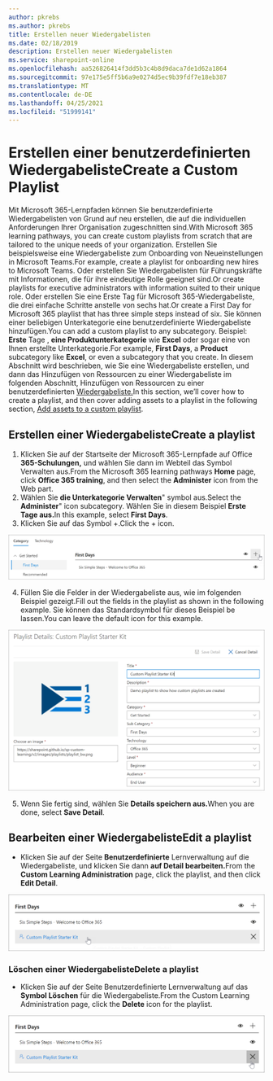 ```yaml
---
author: pkrebs
ms.author: pkrebs
title: Erstellen neuer Wiedergabelisten
ms.date: 02/18/2019
description: Erstellen neuer Wiedergabelisten
ms.service: sharepoint-online
ms.openlocfilehash: aa526826414f3dd5b3c4b8d9daca7de1d62a1864
ms.sourcegitcommit: 97e175e5ff5b6a9e0274d5ec9b39fdf7e18eb387
ms.translationtype: MT
ms.contentlocale: de-DE
ms.lasthandoff: 04/25/2021
ms.locfileid: "51999141"
---
```

# <a name="create-a-custom-playlist"></a><span data-ttu-id="e7d82-103">Erstellen einer benutzerdefinierten Wiedergabeliste</span><span class="sxs-lookup"><span data-stu-id="e7d82-103">Create a Custom Playlist</span></span>

<span data-ttu-id="e7d82-104">Mit Microsoft 365-Lernpfaden können Sie benutzerdefinierte Wiedergabelisten von Grund auf neu erstellen, die auf die individuellen Anforderungen Ihrer Organisation zugeschnitten sind.</span><span class="sxs-lookup"><span data-stu-id="e7d82-104">With Microsoft 365 learning pathways, you can create custom playlists from scratch that are tailored to the unique needs of your organization.</span></span> <span data-ttu-id="e7d82-105">Erstellen Sie beispielsweise eine Wiedergabeliste zum Onboarding von Neueinstellungen in Microsoft Teams.</span><span class="sxs-lookup"><span data-stu-id="e7d82-105">For example, create a playlist for onboarding new hires to Microsoft Teams.</span></span> <span data-ttu-id="e7d82-106">Oder erstellen Sie Wiedergabelisten für Führungskräfte mit Informationen, die für ihre eindeutige Rolle geeignet sind.</span><span class="sxs-lookup"><span data-stu-id="e7d82-106">Or create playlists for executive administrators with information suited to their unique role.</span></span> <span data-ttu-id="e7d82-107">Oder erstellen Sie eine Erste Tag für Microsoft 365-Wiedergabeliste, die drei einfache Schritte anstelle von sechs hat.</span><span class="sxs-lookup"><span data-stu-id="e7d82-107">Or create a First Day for Microsoft 365 playlist that has three simple steps instead of six.</span></span> <span data-ttu-id="e7d82-108">Sie können einer beliebigen Unterkategorie eine benutzerdefinierte Wiedergabeliste hinzufügen.</span><span class="sxs-lookup"><span data-stu-id="e7d82-108">You can add a custom playlist to any subcategory.</span></span> <span data-ttu-id="e7d82-109">Beispiel: **Erste** Tage , **eine Produktunterkategorie** wie **Excel** oder sogar eine von Ihnen erstellte Unterkategorie.</span><span class="sxs-lookup"><span data-stu-id="e7d82-109">For example, **First Days**, a **Product** subcategory like **Excel**, or even a subcategory that you create.</span></span> <span data-ttu-id="e7d82-110">In diesem Abschnitt wird beschrieben, wie Sie eine Wiedergabeliste erstellen, und dann das Hinzufügen von Ressourcen zu einer Wiedergabeliste im folgenden Abschnitt, Hinzufügen von Ressourcen zu einer benutzerdefinierten [Wiedergabeliste.](custom_addassets.md)</span><span class="sxs-lookup"><span data-stu-id="e7d82-110">In this section, we’ll cover how to create a playlist, and then cover adding assets to a playlist in the following section, [Add assets to a custom playlist](custom_addassets.md).</span></span>

## <a name="create-a-playlist"></a><span data-ttu-id="e7d82-111">Erstellen einer Wiedergabeliste</span><span class="sxs-lookup"><span data-stu-id="e7d82-111">Create a playlist</span></span> 

1. <span data-ttu-id="e7d82-112">Klicken Sie auf der Startseite  der Microsoft 365-Lernpfade auf Office  **365-Schulungen,** und wählen Sie dann im Webteil das Symbol Verwalten aus.</span><span class="sxs-lookup"><span data-stu-id="e7d82-112">From the Microsoft 365 learning pathways **Home** page, click **Office 365 training**, and then select the **Administer** icon from the Web part.</span></span> 
2. <span data-ttu-id="e7d82-113">Wählen Sie **die Unterkategorie Verwalten**" symbol aus.</span><span class="sxs-lookup"><span data-stu-id="e7d82-113">Select the **Administer**" icon  subcategory.</span></span> <span data-ttu-id="e7d82-114">Wählen Sie in diesem Beispiel **Erste Tage aus.**</span><span class="sxs-lookup"><span data-stu-id="e7d82-114">In this example, select **First Days**.</span></span>  
3. <span data-ttu-id="e7d82-115">Klicken Sie auf das Symbol +.</span><span class="sxs-lookup"><span data-stu-id="e7d82-115">Click the + icon.</span></span>  

![cg-newplaylistbtn.png](media/cg-newplaylistbtn.png)

4.  <span data-ttu-id="e7d82-117">Füllen Sie die Felder in der Wiedergabeliste aus, wie im folgenden Beispiel gezeigt.</span><span class="sxs-lookup"><span data-stu-id="e7d82-117">Fill out the fields in the playlist as shown in the following example.</span></span> <span data-ttu-id="e7d82-118">Sie können das Standardsymbol für dieses Beispiel be lassen.</span><span class="sxs-lookup"><span data-stu-id="e7d82-118">You can leave the default icon for this example.</span></span> 

![cg-newplaylistdetails.png](media/cg-newplaylistdetails.png)

5.  <span data-ttu-id="e7d82-120">Wenn Sie fertig sind, wählen Sie **Details speichern aus.**</span><span class="sxs-lookup"><span data-stu-id="e7d82-120">When you are done, select **Save Detail**.</span></span> 

## <a name="edit-a-playlist"></a><span data-ttu-id="e7d82-121">Bearbeiten einer Wiedergabeliste</span><span class="sxs-lookup"><span data-stu-id="e7d82-121">Edit a playlist</span></span>

- <span data-ttu-id="e7d82-122">Klicken Sie auf der Seite **Benutzerdefinierte** Lernverwaltung auf die Wiedergabeliste, und klicken Sie dann **auf Detail bearbeiten.**</span><span class="sxs-lookup"><span data-stu-id="e7d82-122">From the **Custom Learning Administration** page, click the playlist, and then click **Edit Detail**.</span></span>  

![cg-editplaylist.png](media/cg-editplaylist.png)

### <a name="delete-a-playlist"></a><span data-ttu-id="e7d82-124">Löschen einer Wiedergabeliste</span><span class="sxs-lookup"><span data-stu-id="e7d82-124">Delete a playlist</span></span>

- <span data-ttu-id="e7d82-125">Klicken Sie auf der Seite Benutzerdefinierte Lernverwaltung auf das **Symbol Löschen** für die Wiedergabeliste.</span><span class="sxs-lookup"><span data-stu-id="e7d82-125">From the Custom Learning Administration page, click the **Delete** icon for the playlist.</span></span>  

![cg-deleteplaylist.png](media/cg-deleteplaylist.png)